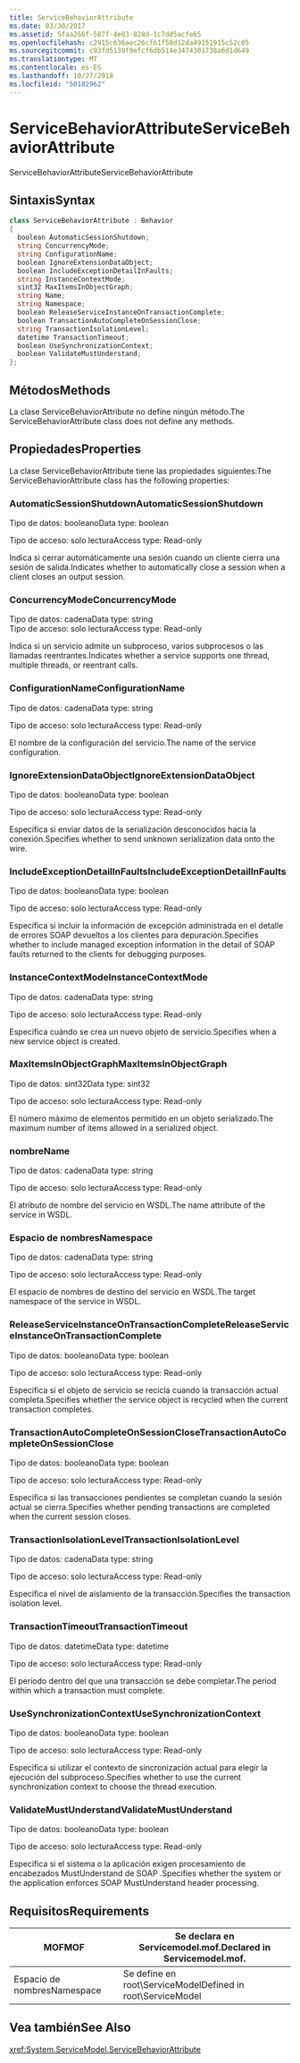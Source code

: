 ```yaml
---
title: ServiceBehaviorAttribute
ms.date: 03/30/2017
ms.assetid: 5faa266f-587f-4e03-828d-1c7dd5acfe65
ms.openlocfilehash: c2915c636aec26cfb1f58d12da49151915c52c05
ms.sourcegitcommit: c93fd5139f9efcf6db514e3474301738a6d1d649
ms.translationtype: MT
ms.contentlocale: es-ES
ms.lasthandoff: 10/27/2018
ms.locfileid: "50182962"
---
```

# <a name="servicebehaviorattribute"></a><span data-ttu-id="a101f-102">ServiceBehaviorAttribute</span><span class="sxs-lookup"><span data-stu-id="a101f-102">ServiceBehaviorAttribute</span></span>
<span data-ttu-id="a101f-103">ServiceBehaviorAttribute</span><span class="sxs-lookup"><span data-stu-id="a101f-103">ServiceBehaviorAttribute</span></span>  
  
## <a name="syntax"></a><span data-ttu-id="a101f-104">Sintaxis</span><span class="sxs-lookup"><span data-stu-id="a101f-104">Syntax</span></span>  
  
```csharp
class ServiceBehaviorAttribute : Behavior  
{  
  boolean AutomaticSessionShutdown;  
  string ConcurrencyMode;  
  string ConfigurationName;  
  boolean IgnoreExtensionDataObject;  
  boolean IncludeExceptionDetailInFaults;  
  string InstanceContextMode;  
  sint32 MaxItemsInObjectGraph;  
  string Name;  
  string Namespace;  
  boolean ReleaseServiceInstanceOnTransactionComplete;  
  boolean TransactionAutoCompleteOnSessionClose;  
  string TransactionIsolationLevel;  
  datetime TransactionTimeout;  
  boolean UseSynchronizationContext;  
  boolean ValidateMustUnderstand;  
};  
```  
  
## <a name="methods"></a><span data-ttu-id="a101f-105">Métodos</span><span class="sxs-lookup"><span data-stu-id="a101f-105">Methods</span></span>  
 <span data-ttu-id="a101f-106">La clase ServiceBehaviorAttribute no define ningún método.</span><span class="sxs-lookup"><span data-stu-id="a101f-106">The ServiceBehaviorAttribute class does not define any methods.</span></span>  
  
## <a name="properties"></a><span data-ttu-id="a101f-107">Propiedades</span><span class="sxs-lookup"><span data-stu-id="a101f-107">Properties</span></span>  
 <span data-ttu-id="a101f-108">La clase ServiceBehaviorAttribute tiene las propiedades siguientes:</span><span class="sxs-lookup"><span data-stu-id="a101f-108">The ServiceBehaviorAttribute class has the following properties:</span></span>  
  
### <a name="automaticsessionshutdown"></a><span data-ttu-id="a101f-109">AutomaticSessionShutdown</span><span class="sxs-lookup"><span data-stu-id="a101f-109">AutomaticSessionShutdown</span></span>  
 <span data-ttu-id="a101f-110">Tipo de datos: booleano</span><span class="sxs-lookup"><span data-stu-id="a101f-110">Data type: boolean</span></span>  
  
 <span data-ttu-id="a101f-111">Tipo de acceso: solo lectura</span><span class="sxs-lookup"><span data-stu-id="a101f-111">Access type: Read-only</span></span>  
  
 <span data-ttu-id="a101f-112">Indica si cerrar automáticamente una sesión cuando un cliente cierra una sesión de salida.</span><span class="sxs-lookup"><span data-stu-id="a101f-112">Indicates whether to automatically close a session when a client closes an output session.</span></span>  
  
### <a name="concurrencymode"></a><span data-ttu-id="a101f-113">ConcurrencyMode</span><span class="sxs-lookup"><span data-stu-id="a101f-113">ConcurrencyMode</span></span>  
 <span data-ttu-id="a101f-114">Tipo de datos: cadena</span><span class="sxs-lookup"><span data-stu-id="a101f-114">Data type: string</span></span>  
<span data-ttu-id="a101f-115">Tipo de acceso: solo lectura</span><span class="sxs-lookup"><span data-stu-id="a101f-115">Access type: Read-only</span></span>  
  
 <span data-ttu-id="a101f-116">Indica si un servicio admite un subproceso, varios subprocesos o las llamadas reentrantes.</span><span class="sxs-lookup"><span data-stu-id="a101f-116">Indicates whether a service supports one thread, multiple threads, or reentrant calls.</span></span>  
  
### <a name="configurationname"></a><span data-ttu-id="a101f-117">ConfigurationName</span><span class="sxs-lookup"><span data-stu-id="a101f-117">ConfigurationName</span></span>  
 <span data-ttu-id="a101f-118">Tipo de datos: cadena</span><span class="sxs-lookup"><span data-stu-id="a101f-118">Data type: string</span></span>  
  
 <span data-ttu-id="a101f-119">Tipo de acceso: solo lectura</span><span class="sxs-lookup"><span data-stu-id="a101f-119">Access type: Read-only</span></span>  
  
 <span data-ttu-id="a101f-120">El nombre de la configuración del servicio.</span><span class="sxs-lookup"><span data-stu-id="a101f-120">The name of the service configuration.</span></span>  
  
### <a name="ignoreextensiondataobject"></a><span data-ttu-id="a101f-121">IgnoreExtensionDataObject</span><span class="sxs-lookup"><span data-stu-id="a101f-121">IgnoreExtensionDataObject</span></span>  
 <span data-ttu-id="a101f-122">Tipo de datos: booleano</span><span class="sxs-lookup"><span data-stu-id="a101f-122">Data type: boolean</span></span>  
  
 <span data-ttu-id="a101f-123">Tipo de acceso: solo lectura</span><span class="sxs-lookup"><span data-stu-id="a101f-123">Access type: Read-only</span></span>  
  
 <span data-ttu-id="a101f-124">Especifica si enviar datos de la serialización desconocidos hacia la conexión.</span><span class="sxs-lookup"><span data-stu-id="a101f-124">Specifies whether to send unknown serialization data onto the wire.</span></span>  
  
### <a name="includeexceptiondetailinfaults"></a><span data-ttu-id="a101f-125">IncludeExceptionDetailInFaults</span><span class="sxs-lookup"><span data-stu-id="a101f-125">IncludeExceptionDetailInFaults</span></span>  
 <span data-ttu-id="a101f-126">Tipo de datos: booleano</span><span class="sxs-lookup"><span data-stu-id="a101f-126">Data type: boolean</span></span>  
  
 <span data-ttu-id="a101f-127">Tipo de acceso: solo lectura</span><span class="sxs-lookup"><span data-stu-id="a101f-127">Access type: Read-only</span></span>  
  
 <span data-ttu-id="a101f-128">Especifica si incluir la información de excepción administrada en el detalle de errores  SOAP devueltos a los clientes para depuración.</span><span class="sxs-lookup"><span data-stu-id="a101f-128">Specifies whether to include managed exception information in the detail of SOAP faults returned to the clients for debugging purposes.</span></span>  
  
### <a name="instancecontextmode"></a><span data-ttu-id="a101f-129">InstanceContextMode</span><span class="sxs-lookup"><span data-stu-id="a101f-129">InstanceContextMode</span></span>  
 <span data-ttu-id="a101f-130">Tipo de datos: cadena</span><span class="sxs-lookup"><span data-stu-id="a101f-130">Data type: string</span></span>  
  
 <span data-ttu-id="a101f-131">Tipo de acceso: solo lectura</span><span class="sxs-lookup"><span data-stu-id="a101f-131">Access type: Read-only</span></span>  
  
 <span data-ttu-id="a101f-132">Especifica cuándo se crea un nuevo objeto de servicio.</span><span class="sxs-lookup"><span data-stu-id="a101f-132">Specifies when a new service object is created.</span></span>  
  
### <a name="maxitemsinobjectgraph"></a><span data-ttu-id="a101f-133">MaxItemsInObjectGraph</span><span class="sxs-lookup"><span data-stu-id="a101f-133">MaxItemsInObjectGraph</span></span>  
 <span data-ttu-id="a101f-134">Tipo de datos: sint32</span><span class="sxs-lookup"><span data-stu-id="a101f-134">Data type: sint32</span></span>  
  
 <span data-ttu-id="a101f-135">Tipo de acceso: solo lectura</span><span class="sxs-lookup"><span data-stu-id="a101f-135">Access type: Read-only</span></span>  
  
 <span data-ttu-id="a101f-136">El número máximo de elementos permitido en un objeto serializado.</span><span class="sxs-lookup"><span data-stu-id="a101f-136">The maximum number of items allowed in a serialized object.</span></span>  
  
### <a name="name"></a><span data-ttu-id="a101f-137">nombre</span><span class="sxs-lookup"><span data-stu-id="a101f-137">Name</span></span>  
 <span data-ttu-id="a101f-138">Tipo de datos: cadena</span><span class="sxs-lookup"><span data-stu-id="a101f-138">Data type: string</span></span>  
  
 <span data-ttu-id="a101f-139">Tipo de acceso: solo lectura</span><span class="sxs-lookup"><span data-stu-id="a101f-139">Access type: Read-only</span></span>  
  
 <span data-ttu-id="a101f-140">El atributo de nombre del servicio en WSDL.</span><span class="sxs-lookup"><span data-stu-id="a101f-140">The name attribute of the service in WSDL.</span></span>  
  
### <a name="namespace"></a><span data-ttu-id="a101f-141">Espacio de nombres</span><span class="sxs-lookup"><span data-stu-id="a101f-141">Namespace</span></span>  
 <span data-ttu-id="a101f-142">Tipo de datos: cadena</span><span class="sxs-lookup"><span data-stu-id="a101f-142">Data type: string</span></span>  
  
 <span data-ttu-id="a101f-143">Tipo de acceso: solo lectura</span><span class="sxs-lookup"><span data-stu-id="a101f-143">Access type: Read-only</span></span>  
  
 <span data-ttu-id="a101f-144">El espacio de nombres de destino del servicio en WSDL.</span><span class="sxs-lookup"><span data-stu-id="a101f-144">The target namespace of the service in WSDL.</span></span>  
  
### <a name="releaseserviceinstanceontransactioncomplete"></a><span data-ttu-id="a101f-145">ReleaseServiceInstanceOnTransactionComplete</span><span class="sxs-lookup"><span data-stu-id="a101f-145">ReleaseServiceInstanceOnTransactionComplete</span></span>  
 <span data-ttu-id="a101f-146">Tipo de datos: booleano</span><span class="sxs-lookup"><span data-stu-id="a101f-146">Data type: boolean</span></span>  
  
 <span data-ttu-id="a101f-147">Tipo de acceso: solo lectura</span><span class="sxs-lookup"><span data-stu-id="a101f-147">Access type: Read-only</span></span>  
  
 <span data-ttu-id="a101f-148">Especifica si el objeto de servicio se recicla cuando la transacción actual completa.</span><span class="sxs-lookup"><span data-stu-id="a101f-148">Specifies whether the service object is recycled when the current transaction completes.</span></span>  
  
### <a name="transactionautocompleteonsessionclose"></a><span data-ttu-id="a101f-149">TransactionAutoCompleteOnSessionClose</span><span class="sxs-lookup"><span data-stu-id="a101f-149">TransactionAutoCompleteOnSessionClose</span></span>  
 <span data-ttu-id="a101f-150">Tipo de datos: booleano</span><span class="sxs-lookup"><span data-stu-id="a101f-150">Data type: boolean</span></span>  
  
 <span data-ttu-id="a101f-151">Tipo de acceso: solo lectura</span><span class="sxs-lookup"><span data-stu-id="a101f-151">Access type: Read-only</span></span>  
  
 <span data-ttu-id="a101f-152">Especifica si las transacciones pendientes se completan cuando la sesión actual se cierra.</span><span class="sxs-lookup"><span data-stu-id="a101f-152">Specifies whether pending transactions are completed when the current session closes.</span></span>  
  
### <a name="transactionisolationlevel"></a><span data-ttu-id="a101f-153">TransactionIsolationLevel</span><span class="sxs-lookup"><span data-stu-id="a101f-153">TransactionIsolationLevel</span></span>  
 <span data-ttu-id="a101f-154">Tipo de datos: cadena</span><span class="sxs-lookup"><span data-stu-id="a101f-154">Data type: string</span></span>  
  
 <span data-ttu-id="a101f-155">Tipo de acceso: solo lectura</span><span class="sxs-lookup"><span data-stu-id="a101f-155">Access type: Read-only</span></span>  
  
 <span data-ttu-id="a101f-156">Especifica el nivel de aislamiento de la transacción.</span><span class="sxs-lookup"><span data-stu-id="a101f-156">Specifies the transaction isolation level.</span></span>  
  
### <a name="transactiontimeout"></a><span data-ttu-id="a101f-157">TransactionTimeout</span><span class="sxs-lookup"><span data-stu-id="a101f-157">TransactionTimeout</span></span>  
 <span data-ttu-id="a101f-158">Tipo de datos: datetime</span><span class="sxs-lookup"><span data-stu-id="a101f-158">Data type: datetime</span></span>  
  
 <span data-ttu-id="a101f-159">Tipo de acceso: solo lectura</span><span class="sxs-lookup"><span data-stu-id="a101f-159">Access type: Read-only</span></span>  
  
 <span data-ttu-id="a101f-160">El período dentro del que una transacción se debe completar.</span><span class="sxs-lookup"><span data-stu-id="a101f-160">The period within which a transaction must complete.</span></span>  
  
### <a name="usesynchronizationcontext"></a><span data-ttu-id="a101f-161">UseSynchronizationContext</span><span class="sxs-lookup"><span data-stu-id="a101f-161">UseSynchronizationContext</span></span>  
 <span data-ttu-id="a101f-162">Tipo de datos: booleano</span><span class="sxs-lookup"><span data-stu-id="a101f-162">Data type: boolean</span></span>  
  
 <span data-ttu-id="a101f-163">Tipo de acceso: solo lectura</span><span class="sxs-lookup"><span data-stu-id="a101f-163">Access type: Read-only</span></span>  
  
 <span data-ttu-id="a101f-164">Especifica si utilizar el contexto de sincronización actual para elegir la ejecución del subproceso.</span><span class="sxs-lookup"><span data-stu-id="a101f-164">Specifies whether to use the current synchronization context to choose the thread execution.</span></span>  
  
### <a name="validatemustunderstand"></a><span data-ttu-id="a101f-165">ValidateMustUnderstand</span><span class="sxs-lookup"><span data-stu-id="a101f-165">ValidateMustUnderstand</span></span>  
 <span data-ttu-id="a101f-166">Tipo de datos: booleano</span><span class="sxs-lookup"><span data-stu-id="a101f-166">Data type: boolean</span></span>  
  
 <span data-ttu-id="a101f-167">Tipo de acceso: solo lectura</span><span class="sxs-lookup"><span data-stu-id="a101f-167">Access type: Read-only</span></span>  
  
 <span data-ttu-id="a101f-168">Especifica si el sistema o la aplicación exigen procesamiento de encabezados MustUnderstand de SOAP .</span><span class="sxs-lookup"><span data-stu-id="a101f-168">Specifies whether the system or the application enforces SOAP MustUnderstand header processing.</span></span>  
  
## <a name="requirements"></a><span data-ttu-id="a101f-169">Requisitos</span><span class="sxs-lookup"><span data-stu-id="a101f-169">Requirements</span></span>  
  
|<span data-ttu-id="a101f-170">MOF</span><span class="sxs-lookup"><span data-stu-id="a101f-170">MOF</span></span>|<span data-ttu-id="a101f-171">Se declara en Servicemodel.mof.</span><span class="sxs-lookup"><span data-stu-id="a101f-171">Declared in Servicemodel.mof.</span></span>|  
|---------|-----------------------------------|  
|<span data-ttu-id="a101f-172">Espacio de nombres</span><span class="sxs-lookup"><span data-stu-id="a101f-172">Namespace</span></span>|<span data-ttu-id="a101f-173">Se define en root\ServiceModel</span><span class="sxs-lookup"><span data-stu-id="a101f-173">Defined in root\ServiceModel</span></span>|  
  
## <a name="see-also"></a><span data-ttu-id="a101f-174">Vea también</span><span class="sxs-lookup"><span data-stu-id="a101f-174">See Also</span></span>  
 <xref:System.ServiceModel.ServiceBehaviorAttribute>
